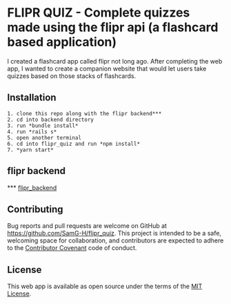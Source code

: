 # FLIPR QUIZ - Complete quizzes made using the flipr api (a flashcard based application)
I created a flashcard app called flipr not long ago. After completing the web app, I wanted to create a companion website that would let users take quizzes based on those stacks of flashcards.

## Installation
    1. clone this repo along with the flipr backend***
    2. cd into backend directory
    3. run *bundle install*
    4. run *rails s*
    5. open another terminal 
    6. cd into flipr_quiz and run *npm install*
    7. *yarn start*
## flipr backend
*** [flipr_backend](https://github.com/SamG-H/flipr/tree/main/backend)
## Contributing
Bug reports and pull requests are welcome on GitHub at https://github.com/SamG-H/flipr_quiz. This project is intended to be a safe, welcoming space for collaboration, and contributors are expected to adhere to the [Contributor Covenant](https://www.contributor-covenant.org/) code of conduct.
## License
  This web app is available as open source under the terms of the [MIT License](http://opensource.org/licenses/MIT).
